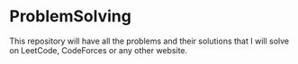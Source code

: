 # ProblemSolving
This repository will have all the problems and their solutions that I will solve on LeetCode, CodeForces or any other website.
